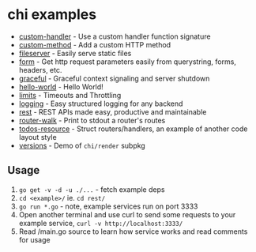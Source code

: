 chi examples
============

* [custom-handler](https://github.com/go-chi/chi/blob/master/_examples/custom-handler/main.go) - Use a custom handler function signature
* [custom-method](https://github.com/go-chi/chi/blob/master/_examples/custom-method/main.go) - Add a custom HTTP method
* [fileserver](https://github.com/go-chi/chi/blob/master/_examples/fileserver/main.go) - Easily serve static files
* [form](https://github.com/go-chi/chi/blob/master/_examples/form/main.go) - Get http request parameters easily from querystring, forms, headers, etc.
* [graceful](https://github.com/go-chi/chi/blob/master/_examples/graceful/main.go) - Graceful context signaling and server shutdown
* [hello-world](https://github.com/go-chi/chi/blob/master/_examples/hello-world/main.go) - Hello World!
* [limits](https://github.com/go-chi/chi/blob/master/_examples/limits/main.go) - Timeouts and Throttling
* [logging](https://github.com/go-chi/chi/blob/master/_examples/logging/main.go) - Easy structured logging for any backend
* [rest](https://github.com/go-chi/chi/blob/master/_examples/rest/main.go) - REST APIs made easy, productive and maintainable
* [router-walk](https://github.com/go-chi/chi/blob/master/_examples/router-walk/main.go) - Print to stdout a router's routes
* [todos-resource](https://github.com/go-chi/chi/blob/master/_examples/todos-resource/main.go) - Struct routers/handlers, an example of another code layout style
* [versions](https://github.com/go-chi/chi/blob/master/_examples/versions/main.go) - Demo of `chi/render` subpkg


## Usage

1. `go get -v -d -u ./...` - fetch example deps
2. `cd <example>/` ie. `cd rest/`
3. `go run *.go` - note, example services run on port 3333
4. Open another terminal and use curl to send some requests to your example service,
   `curl -v http://localhost:3333/`
5. Read <example>/main.go source to learn how service works and read comments for usage
